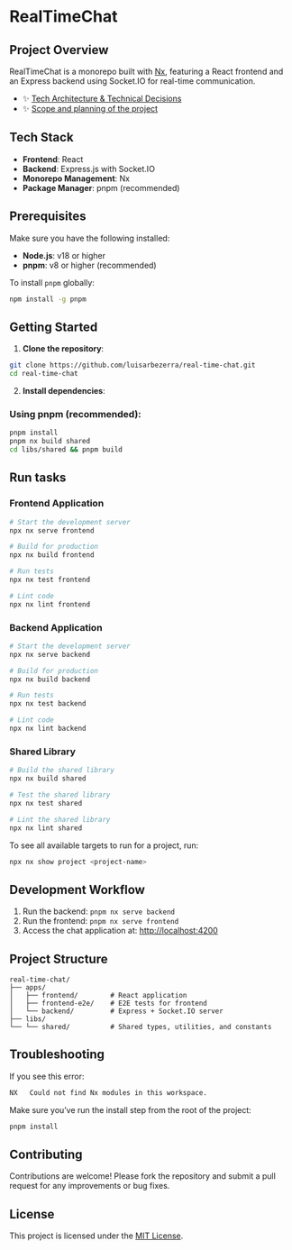 # RealTimeChat

## Project Overview

RealTimeChat is a monorepo built with [Nx](https://nx.dev), featuring a React frontend and an Express backend using Socket.IO for real-time communication.

- ✨ [Tech Architecture & Technical Decisions](./doc/doc.md)
- ✨ [Scope and planning of the project](./doc/scope.md)

## Tech Stack

- **Frontend**: React
- **Backend**: Express.js with Socket.IO
- **Monorepo Management**: Nx
- **Package Manager**: pnpm (recommended)

## Prerequisites

Make sure you have the following installed:

- **Node.js**: v18 or higher
- **pnpm**: v8 or higher (recommended)

To install `pnpm` globally:

```bash
npm install -g pnpm
```

## Getting Started

1. **Clone the repository**:

```bash
git clone https://github.com/luisarbezerra/real-time-chat.git
cd real-time-chat
```

2. **Install dependencies**:

### Using pnpm (recommended):

```bash
pnpm install
pnpm nx build shared
cd libs/shared && pnpm build
```

## Run tasks

### Frontend Application

```bash
# Start the development server
npx nx serve frontend

# Build for production
npx nx build frontend

# Run tests
npx nx test frontend

# Lint code
npx nx lint frontend
```

### Backend Application

```bash
# Start the development server
npx nx serve backend

# Build for production
npx nx build backend

# Run tests
npx nx test backend

# Lint code
npx nx lint backend
```

### Shared Library

```bash
# Build the shared library
npx nx build shared

# Test the shared library
npx nx test shared

# Lint the shared library
npx nx lint shared
```

To see all available targets to run for a project, run:

```bash
npx nx show project <project-name>
```

## Development Workflow

1. Run the backend: `pnpm nx serve backend`
2. Run the frontend: `pnpm nx serve frontend`
3. Access the chat application at: [http://localhost:4200](http://localhost:4200)

## Project Structure

```
real-time-chat/
├── apps/
│   ├── frontend/        # React application
│   ├── frontend-e2e/    # E2E tests for frontend
│   └── backend/         # Express + Socket.IO server
├── libs/
└── └── shared/          # Shared types, utilities, and constants
```

## Troubleshooting

If you see this error:

```bash
NX   Could not find Nx modules in this workspace.
```

Make sure you’ve run the install step from the root of the project:

```bash
pnpm install
```

## Contributing

Contributions are welcome! Please fork the repository and submit a pull request for any improvements or bug fixes.

## License

This project is licensed under the [MIT License](LICENSE).
